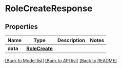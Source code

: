 # RoleCreateResponse

## Properties
Name | Type | Description | Notes
------------ | ------------- | ------------- | -------------
**data** | [**RoleCreate**](RoleCreate.md) |  | 

[[Back to Model list]](../README.md#documentation-for-models) [[Back to API list]](../README.md#documentation-for-api-endpoints) [[Back to README]](../README.md)

